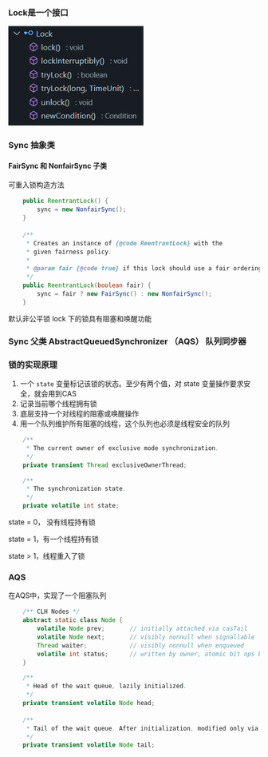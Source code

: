 ### Lock是一个接口

![image-20210928201558291](第三章.assets/image-20210928201558291.png)

### Sync 抽象类

#### FairSync 和 NonfairSync 子类

可重入锁构造方法

```java
 	public ReentrantLock() {
        sync = new NonfairSync();
    }

    /**
     * Creates an instance of {@code ReentrantLock} with the
     * given fairness policy.
     *
     * @param fair {@code true} if this lock should use a fair ordering policy
     */
    public ReentrantLock(boolean fair) {
        sync = fair ? new FairSync() : new NonfairSync();
    }
```

默认非公平锁 lock 下的锁具有阻塞和唤醒功能

### Sync 父类 AbstractQueuedSynchronizer （AQS） 队列同步器

### 锁的实现原理

1. 一个 `state` 变量标记该锁的状态。至少有两个值，对 state 变量操作要求安全，就会用到CAS
2. 记录当前哪个线程拥有锁
3. 底层支持一个对线程的阻塞或唤醒操作
4. 用一个队列维护所有阻塞的线程，这个队列也必须是线程安全的队列

```java
	/**
     * The current owner of exclusive mode synchronization.
     */
    private transient Thread exclusiveOwnerThread;
```

```java
	/**
     * The synchronization state.
     */
    private volatile int state;
```

state = 0， 没有线程持有锁

state = 1，有一个线程持有锁

state > 1，线程重入了锁



### AQS

在AQS中，实现了一个阻塞队列

```java
	/** CLH Nodes */
    abstract static class Node {
        volatile Node prev;       // initially attached via casTail
        volatile Node next;       // visibly nonnull when signallable
        Thread waiter;            // visibly nonnull when enqueued
        volatile int status;      // written by owner, atomic bit ops by others
    }
```

```java
	/**
     * Head of the wait queue, lazily initialized.
     */
    private transient volatile Node head;

    /**
     * Tail of the wait queue. After initialization, modified only via casTail.
     */
    private transient volatile Node tail;
```

